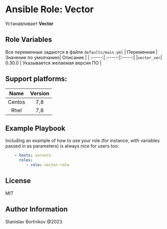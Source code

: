 Ansible Role: Vector
=========

Устанавливает **Vector**

Role Variables
--------------
Все переменные задаются в файле `defaults/main.yml`
| Переменная | Значение по умолчанию| Описание | 
| :-----:| :-----:|:-----:|
|`vector_ver`| 0.30.0 | Указывается желаемая версия ПО |

Support platforms:
----------------

| Name | Version |
| :----: | :-----:|
| Centos| 7,8|
| Rhel | 7,8 |


Example Playbook
----------------

Including an example of how to use your role (for instance, with variables passed in as parameters) is always nice for users too:
```yaml
    - hosts: servers
      roles:
         - role: vector-role 
```
License
-------

MIT

Author Information
------------------

Stanislav Bortnikov @2023
